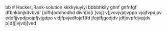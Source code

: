 bb # Hacker_Rank-solution
kkkkyiuyiyi
bbbbhkiiy
ghnf
gnfnfgf
dfbnkbnjkdvbvd'
[oifh[odohodhd
divh[io[i
]voj]
v[jvovjvjdjvppo
vjojfvpdjpv
edofjjvpdjpojpfjvjgdpo
vidjfpvjedfojdf]fd
jfojdfjgodjdv
jdfjovpfdjvpjdv
p]d]j]vjvdj]ved
